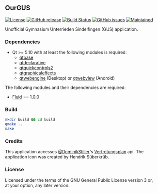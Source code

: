 ## OurGUS

[![License](https://img.shields.io/badge/license-GPLv3.0-blue.svg)](https://www.gnu.org/licenses/gpl-3.0.html)
[![GitHub release](https://img.shields.io/github/release/timsueberkrueb/ourgus.svg)](https://github.com/timsueberkrueb/ourgus/releases)
[![Build Status](https://travis-ci.org/timsueberkrueb/ourgus.svg?branch=develop)](https://travis-ci.org/timsueberkrueb/ourgus)
[![GitHub issues](https://img.shields.io/github/issues/timsueberkrueb/ourgus.svg)](https://github.com/timsueberkrueb/ourgus/issues)
[![Maintained](https://img.shields.io/maintenance/yes/2018.svg)](https://github.com/timsueberkrueb/ourgus/commits/develop)

Unofficial Gymnasium Unterrieden Sindelfingen (GUS) application.

### Dependencies
* Qt >= 5.10 with at least the following modules is required:
    * [qtbase](http://code.qt.io/cgit/qt/qtbase.git)
    * [qtdeclarative](http://code.qt.io/cgit/qt/qtdeclarative.git)
    * [qtquickcontrols2](http://code.qt.io/cgit/qt/qtquickcontrols2.git/)
    * [qtgraphicaleffects](http://code.qt.io/cgit/qt/qtgraphicaleffects.git)
    * [qtwebengine](http://code.qt.io/cgit/qt/qtwebengine.git) (Desktop) or [qtwebview](http://code.qt.io/cgit/qt/qtwebview.git) (Android)

The following modules and their dependencies are required:
* [Fluid](https://github.com/lirios/fluid) == 1.0.0

### Build

```sh
mkdir build && cd build
qmake ..
make
```

### Credits
This application accesses [@DominikStiller](https://github.com/DominikStiller)'s [Vertretungsplan](https://github.com/DominikStiller/Vertretungsplan) api.
The application icon was created by Hendrik Süberkrüb.

### License
Licensed under the terms of the GNU General Public License version 3 or, at your option, any later version.
